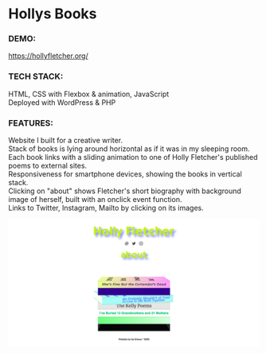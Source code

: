 # Hollys Books

### DEMO:
https://hollyfletcher.org/

### TECH STACK:
HTML, CSS with Flexbox & animation, JavaScript\
Deployed with WordPress & PHP

### FEATURES:
Website I built for a creative writer.\
Stack of books is lying around horizontal as if it was in my sleeping room.\
Each book links with a sliding animation to one of Holly Fletcher's published poems to external sites.\
Responsiveness for smartphone devices, showing the books in vertical stack.\
Clicking on "about" shows Fletcher's short biography with background image of herself, built with an onclick event function.\
Links to Twitter, Instagram, Mailto by clicking on its images.

![Alt Text](images/holly-demo.png)
